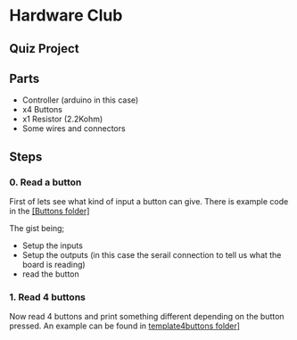 # Hardware Club
## Quiz Project

## Parts

- Controller (arduino in this case)
- x4 Buttons
- x1 Resistor (2.2Kohm)
- Some wires and connectors

## Steps

### 0. Read a button

First of lets see what kind of input a button can give. There is example code in the  [\[Buttons folder\]](buttons/buttons.ino)

The gist being; 
 
* Setup the inputs
* Setup the outputs (in this case the serail connection to tell us what the board is reading)
* read the button

### 1. Read 4 buttons

Now read 4 buttons and print something different depending on the button pressed. An example can be found in [template4buttons folder\]](template4buttons/template4buttons.ino)

